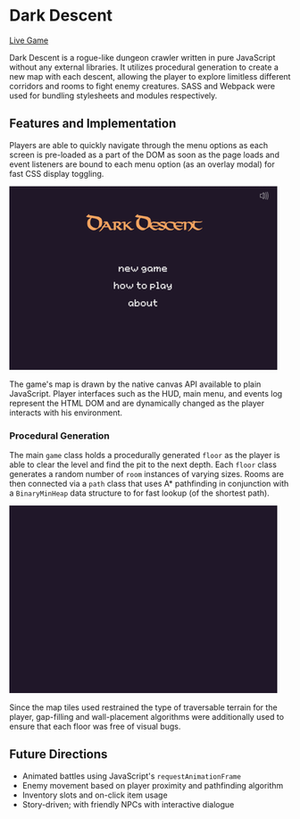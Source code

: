 # Dark Descent
[Live Game][dark-descent]

[dark-descent]: https://edwinla.github.io/dark-descent/

Dark Descent is a rogue-like dungeon crawler written in pure JavaScript without any external libraries. It utilizes procedural generation to create a new map with each descent, allowing the player to explore limitless different corridors and rooms to fight enemy creatures. SASS and Webpack were used for bundling stylesheets and modules respectively.

## Features and Implementation

Players are able to quickly navigate through the menu options as each screen is pre-loaded as a part of the DOM as soon as the page loads and event listeners are bound to each menu option (as an overlay modal) for fast CSS display toggling.

![slideshow of entering the game](docs/screenshots/main_menu/tutorial.gif)

The game's map is drawn by the native canvas API available to plain JavaScript. Player interfaces such as the HUD, main menu, and events log represent the HTML DOM and are dynamically changed as the player interacts with his environment.

### Procedural Generation

The main `game` class holds a procedurally generated `floor` as the player is able to clear the level and find the pit to the next depth. Each `floor` class generates a random number of `room` instances of varying sizes. Rooms are then connected via a `path` class that uses A* pathfinding in conjunction with a `BinaryMinHeap` data structure to for fast lookup (of the shortest path).

![slideshow of map generation](docs/screenshots/map_slideshow.gif)

Since the map tiles used restrained the type of traversable terrain for the player, gap-filling and wall-placement algorithms were additionally used to ensure that each floor was free of visual bugs.

## Future Directions
- Animated battles using JavaScript's `requestAnimationFrame`
- Enemy movement based on player proximity and pathfinding algorithm
- Inventory slots and on-click item usage
- Story-driven; with friendly NPCs with interactive dialogue
